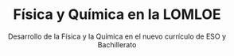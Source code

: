---
title: Física y Química en la LOMLOE
subtitle: Desarrollo de la Física y la Química en el nuevo currículo de ESO y Bachillerato
summary: "Desarrollo de la Física y la Química en el nuevo currículo de ESO y Bachillerato."
tags:
- LOMLOE
categories:
weight: 4

image:
  preview_only: true

build:
  render: never

# Optional external URL for project (replaces project detail page).
external_link: "https://fisiquimicamente.com/recursos-fisica-quimica/formacion-profesorado/master/curriculum/fisica-y-quimica-en-la-lomloe"
---